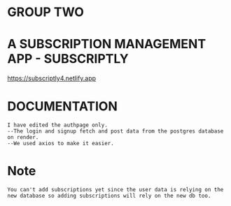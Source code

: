 # GROUP TWO

# A SUBSCRIPTION MANAGEMENT APP - SUBSCRIPTLY

https://subscriptly4.netlify.app

# DOCUMENTATION
    I have edited the authpage only.
    --The login and signup fetch and post data from the postgres database on render.
    --We used axios to make it easier.

# Note
    You can't add subscriptions yet since the user data is relying on the new database so adding subscriptions will rely on the new db too.
    


